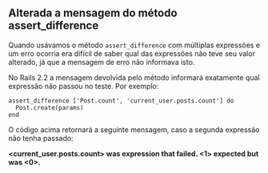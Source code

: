 ## Alterada a mensagem do método assert\_difference

Quando usávamos o método `assert_difference` com múltiplas expressões e um erro ocorria era difícil de saber qual das expressões não teve seu valor alterado, já que a mensagem de erro não informava isto.

No Rails 2.2 a mensagem devolvida pelo método informará exatamente qual expressão não passou no teste. Por exemplo:

	assert_difference ['Post.count', 'current_user.posts.count'] do
	  Post.create(params)
	end

O código acima retornará a seguinte mensagem, caso a segunda expressão não tenha passado:

**<current\_user.posts.count> was expression that failed. <1> expected but was <0>.**
